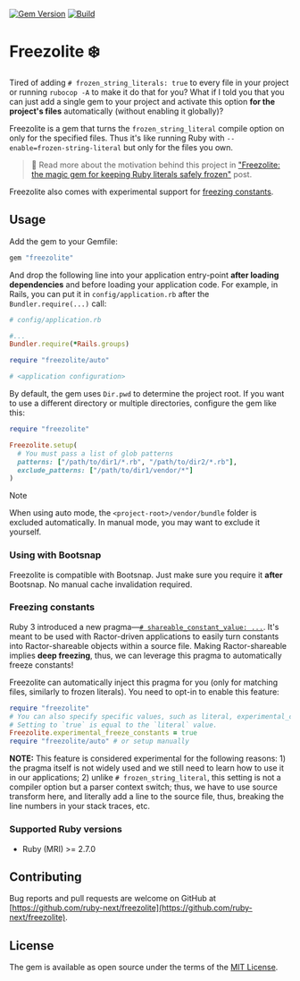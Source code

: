 [![Gem Version](https://badge.fury.io/rb/freezolite.svg)](https://rubygems.org/gems/freezolite)
[![Build](https://github.com/ruby-next/freezolite/workflows/Build/badge.svg)](https://github.com/palkan/freezolite/actions)

# Freezolite ❄️

Tired of adding `# frozen_string_literals: true` to every file in your project or running `rubocop -A` to make it do that for you? What if I told you that you can just add a single gem to your project and activate this option **for the project's files** automatically (without enabling it globally)?

Freezolite is a gem that turns the `frozen_string_literal` compile option on only for the specified files. Thus it's like running Ruby with `--enable=frozen-string-literal` but only for the files you own.

> 📖 Read more about the motivation behind this project in ["Freezolite: the magic gem for keeping Ruby literals safely frozen"](https://evilmartians.com/chronicles/freezolite-the-magic-gem-for-keeping-ruby-literals-safely-frozen) post.

Freezolite also comes with experimental support for [freezing constants](#freezing-constants).

## Usage

Add the gem to your Gemfile:

```ruby
gem "freezolite"
```

And drop the following line into your application entry-point **after loading dependencies** and before loading your application code. For example, in Rails, you can put it in `config/application.rb` after the `Bundler.require(...)` call:

```ruby
# config/application.rb

#...
Bundler.require(*Rails.groups)

require "freezolite/auto"

# <application configuration>
```

By default, the gem uses `Dir.pwd` to determine the project root. If you want to use a different directory or multiple directories, configure the gem like this:

```ruby
require "freezolite"

Freezolite.setup(
  # You must pass a list of glob patterns
  patterns: ["/path/to/dir1/*.rb", "/path/to/dir2/*.rb"],
  exclude_patterns: ["/path/to/dir1/vendor/*"]
)
```

> [!NOTE]
> When using auto mode, the `<project-root>/vendor/bundle` folder is excluded automatically. In manual mode, you may want to exclude it yourself.

### Using with Bootsnap

Freezolite is compatible with Bootsnap. Just make sure you require it **after** Bootsnap. No manual cache invalidation required.

### Freezing constants

Ruby 3 introduced a new pragma—[`# shareable_constant_value: ...`](https://bugs.ruby-lang.org/issues/17273). It's meant to be used with Ractor-driven applications to easily turn constants into Ractor-shareable objects within a source file. Making Ractor-shareable implies **deep freezing**, thus, we can leverage this pragma to automatically freeze constants!

Freezolite can automatically inject this pragma for you (only for matching files, similarly to frozen literals). You need to opt-in to enable this feature:

```ruby
require "freezolite"
# You can also specify specific values, such as literal, experimental_copy, etc.
# Setting to `true` is equal to the `literal` value.
Freezolite.experimental_freeze_constants = true
require "freezolite/auto" # or setup manually
```

**NOTE:** This feature is considered experimental for the following reasons: 1) the pragma itself is not widely used and we still need to learn how to use it in our applications; 2) unlike `# frozen_string_literal`, this setting is not a compiler option but a parser context switch; thus, we have to use source transform here, and literally add a line to the source file, thus, breaking the line numbers in your stack traces, etc.

### Supported Ruby versions

- Ruby (MRI) >= 2.7.0

## Contributing

Bug reports and pull requests are welcome on GitHub at [https://github.com/ruby-next/freezolite](https://github.com/ruby-next/freezolite).

## License

The gem is available as open source under the terms of the [MIT License](http://opensource.org/licenses/MIT).
